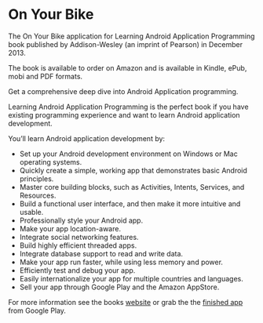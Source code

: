On Your Bike
==========

The On Your Bike application for Learning Android Application Programming book published by Addison-Wesley (an imprint of Pearson) in December 2013.

The book is available to order on Amazon and is available in Kindle, ePub, mobi and PDF formats.

Get a comprehensive deep dive into Android Application programming.

Learning Android Application Programming is the perfect book if you have existing programming experience and want to learn Android application development.

You’ll learn Android application development by:
- Set up your Android development environment on Windows or Mac operating systems.
- Quickly create a simple, working app that demonstrates basic Android principles.
- Master core building blocks, such as Activities, Intents, Services, and Resources.
- Build a functional user interface, and then make it more intuitive and usable.
- Professionally style your Android app.
- Make your app location-aware.
- Integrate social networking features.
- Build highly efficient threaded apps.
- Integrate database support to read and write data.
- Make your app run faster, while using less memory and power.
- Efficiently test and debug your app.
- Easily internationalize your app for multiple countries and languages.
- Sell your app through Google Play and the Amazon AppStore.

For more information see the books [website](http://www.androiddevbook.com) or grab the the [finished app](https://play.google.com/store/apps/details?id=com.androiddevbook.onyourbike.bookapp) from Google Play.

